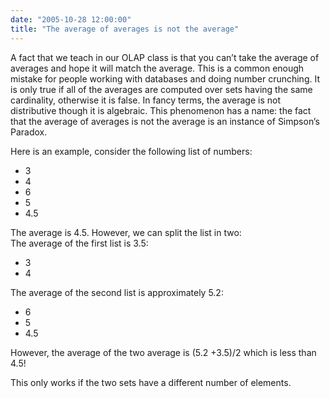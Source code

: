 ```yaml
---
date: "2005-10-28 12:00:00"
title: "The average of averages is not the average"
---
```




A fact that we teach in our OLAP class is that you can&rsquo;t take the average of averages and hope it will match the average. This is a common enough mistake for people working with databases and doing number crunching. It is only true if all of the averages are computed over sets having the same cardinality, otherwise it is false. In fancy terms, the average is not distributive though it is algebraic. This phenomenon has a name: the fact that the average of averages is not the average is an instance of Simpson&rsquo;s Paradox.

Here is an example, consider the following list of numbers:

- 3
- 4
- 6
- 5
- 4.5


The average is 4.5. However, we can split the list in two:<br/>
The average of the first list is 3.5:

- 3
- 4


The average of the second list is approximately 5.2:

- 6
- 5
- 4.5


However, the average of the two average is (5.2 +3.5)/2 which is less than 4.5!

This only works if the two sets have a different number of elements. 

